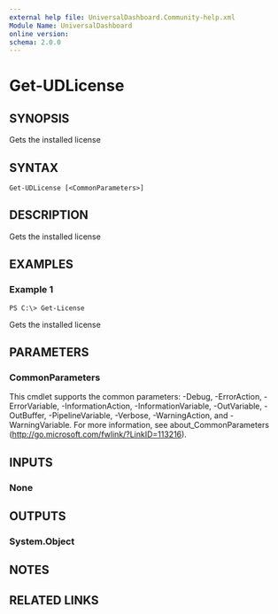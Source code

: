 ```yaml
---
external help file: UniversalDashboard.Community-help.xml
Module Name: UniversalDashboard
online version:
schema: 2.0.0
---
```


# Get-UDLicense

## SYNOPSIS
Gets the installed license

## SYNTAX

```
Get-UDLicense [<CommonParameters>]
```

## DESCRIPTION
Gets the installed license

## EXAMPLES

### Example 1
```
PS C:\> Get-License
```

Gets the installed license

## PARAMETERS

### CommonParameters
This cmdlet supports the common parameters: -Debug, -ErrorAction, -ErrorVariable, -InformationAction, -InformationVariable, -OutVariable, -OutBuffer, -PipelineVariable, -Verbose, -WarningAction, and -WarningVariable. For more information, see about_CommonParameters (http://go.microsoft.com/fwlink/?LinkID=113216).

## INPUTS

### None

## OUTPUTS

### System.Object

## NOTES

## RELATED LINKS
